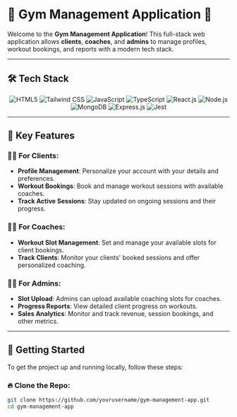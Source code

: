 # 🌟 **Gym Management Application** 🌟

Welcome to the **Gym Management Application**! This full-stack web application allows **clients**, **coaches**, and **admins** to manage profiles, workout bookings, and reports with a modern tech stack.

---

## 🛠️ **Tech Stack**

<p align="center">
    <img src="https://img.shields.io/badge/-HTML-orange?style=flat&logo=html5" alt="HTML5">
    <img src="https://img.shields.io/badge/-Tailwind%20CSS-38B2AC?style=flat&logo=tailwind-css" alt="Tailwind CSS">
    <img src="https://img.shields.io/badge/-JavaScript-yellow?style=flat&logo=javascript" alt="JavaScript">
    <img src="https://img.shields.io/badge/-TypeScript-3178C6?style=flat&logo=typescript" alt="TypeScript">
    <img src="https://img.shields.io/badge/-React.js-61DAFB?style=flat&logo=react" alt="React.js">
    <img src="https://img.shields.io/badge/-Node.js-339933?style=flat&logo=node.js" alt="Node.js">
    <img src="https://img.shields.io/badge/-MongoDB-47A248?style=flat&logo=mongodb" alt="MongoDB">
    <img src="https://img.shields.io/badge/-Express.js-000000?style=flat&logo=express" alt="Express.js">
    <img src="https://img.shields.io/badge/-Jest-C21325?style=flat&logo=jest" alt="Jest">
</p>

---

## 📌 **Key Features**

### 🏋️‍♂️ **For Clients**:
- **Profile Management**: Personalize your account with your details and preferences.
- **Workout Bookings**: Book and manage workout sessions with available coaches.
- **Track Active Sessions**: Stay updated on ongoing sessions and their progress.

### 🧑‍🏫 **For Coaches**:
- **Workout Slot Management**: Set and manage your available slots for client bookings.
- **Track Clients**: Monitor your clients' booked sessions and offer personalized coaching.

### 👨‍💼 **For Admins**:
- **Slot Upload**: Admins can upload available coaching slots for coaches.
- **Progress Reports**: View detailed client progress on workouts.
- **Sales Analytics**: Monitor and track revenue, session bookings, and other metrics.

---

## 🚀 **Getting Started**

To get the project up and running locally, follow these steps:

### 🔥 **Clone the Repo**:
```bash
git clone https://github.com/yourusername/gym-management-app.git
cd gym-management-app
